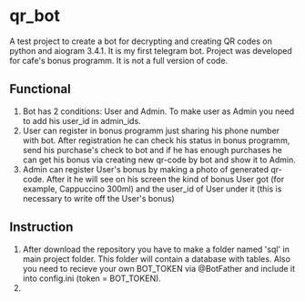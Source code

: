 # qr_bot
A test project to create a bot for decrypting and creating QR codes on python and aiogram 3.4.1. 
It is my first telegram bot.
Project was developed for cafe's bonus programm. It is not a full version of code.

## Functional
1. Bot has 2 conditions: User and Admin. To make user as Admin you need to add his user_id in admin_ids.
2. User can register in bonus programm just sharing his phone number with bot. After registration he can check his status in bonus programm, send his purchase's check to bot and if he has enough purchases he can get his bonus via creating new qr-code by bot and show it to Admin.
3. Admin can register User's bonus by making a photo of generated qr-code. After it he will see on his screen the kind of bonus User got (for example, Сappuccino 300ml) and the user_id of User under it (this is necessary to write off the User's bonus)

## Instruction
1. After download the repository you have to make a folder named 'sql' in main project folder. This folder will contain a database with tables. Also you need to recieve your own BOT_TOKEN via @BotFather and include it into config.ini (token = BOT_TOKEN).
2. 
